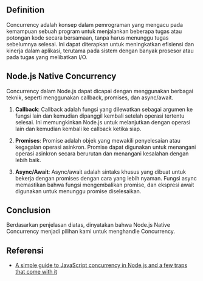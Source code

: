 ## Definition

Concurrency adalah konsep dalam pemrograman yang mengacu pada kemampuan sebuah program untuk menjalankan beberapa tugas atau potongan kode secara bersamaan, tanpa harus menunggu tugas sebelumnya selesai. Ini dapat diterapkan untuk meningkatkan efisiensi dan kinerja dalam aplikasi, terutama pada sistem dengan banyak prosesor atau pada tugas yang melibatkan I/O.

## Node.js Native Concurrency

Concurrency dalam Node.js dapat dicapai dengan menggunakan berbagai teknik, seperti menggunakan callback, promises, dan async/await.

1. **Callback**: Callback adalah fungsi yang dilewatkan sebagai argumen ke fungsi lain dan kemudian dipanggil kembali setelah operasi tertentu selesai. Ini memungkinkan Node.js untuk melanjutkan dengan operasi lain dan kemudian kembali ke callback ketika siap.

2. **Promises**: Promise adalah objek yang mewakili penyelesaian atau kegagalan operasi asinkron. Promise dapat digunakan untuk menangani operasi asinkron secara berurutan dan menangani kesalahan dengan lebih baik.

3. **Async/Await**: Async/await adalah sintaks khusus yang dibuat untuk bekerja dengan promises dengan cara yang lebih nyaman. Fungsi async memastikan bahwa fungsi mengembalikan promise, dan ekspresi await digunakan untuk menunggu promise diselesaikan.

## Conclusion

Berdasarkan penjelasan diatas, dinyatakan bahwa Node.js Native Concurrency menjadi pilihan kami untuk menghandle Concurrency.

## Referensi

- [A simple guide to JavaScript concurrency in Node.js and a few traps that come with it](https://tsh.io/blog/simple-guide-concurrency-node-js/)
